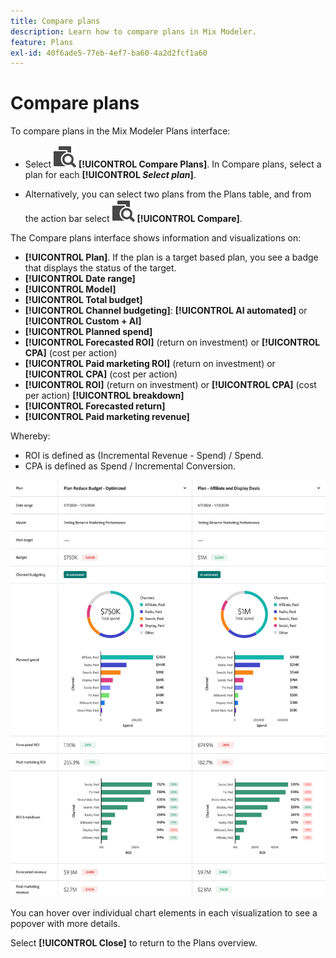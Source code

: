 ```yaml
---
title: Compare plans
description: Learn how to compare plans in Mix Modeler.
feature: Plans
exl-id: 40f6ade5-77eb-4ef7-ba60-4a2d2fcf1a60
---
```

# Compare plans

To compare plans in the Mix Modeler Plans interface: 

* Select ![Compare](/help/assets/icons/Compare.svg) **[!UICONTROL Compare Plans]**. In Compare plans, select a plan for each **[!UICONTROL _Select plan_]**.

* Alternatively, you can select two plans from the Plans table, and from the action bar select ![Compare](/help/assets/icons/Compare.svg) **[!UICONTROL Compare]**.

The Compare plans interface shows information and visualizations on:

* **[!UICONTROL Plan]**. If the plan is a target based plan, you see a badge that displays the status of the target.
* **[!UICONTROL Date range]**
* **[!UICONTROL Model]**
* **[!UICONTROL Total budget]**
* **[!UICONTROL Channel budgeting]**: **[!UICONTROL AI automated]** or **[!UICONTROL Custom + AI]**
* **[!UICONTROL Planned spend]**
* **[!UICONTROL Forecasted ROI]** (return on investment) or **[!UICONTROL CPA]** (cost per action)
* **[!UICONTROL Paid marketing ROI]** (return on investment) or **[!UICONTROL CPA]** (cost per action)
* **[!UICONTROL ROI]** (return on investment) or **[!UICONTROL CPA]** (cost per action) **[!UICONTROL breakdown]**
* **[!UICONTROL Forecasted return]**
* **[!UICONTROL Paid marketing revenue]**

Whereby:

* ROI is defined as (Incremental Revenue - Spend) / Spend.
* CPA is defined as Spend / Incremental Conversion.

  
![Compare plans](/help/assets/compare-plans.png)

You can hover over individual chart elements in each visualization to see a popover with more details.

Select **[!UICONTROL Close]** to return to the Plans overview.
